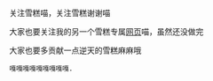 关注雪糕喵，关注雪糕谢谢喵

大家也要关注我的另一个雪糕专属<a href='https://www.icheese.club/' target='_blank'>网页</a>喵，虽然还没做完

大家也要多贡献一点逆天的雪糕麻麻哦

`嘎​‌‌‌​‍‍‍‍‍​‌‌‌‌‌​‍‍‌‌​‍‍​‌‌‍​‍‌‍‌‌​‍‍‌‍‍​‌‌‌​嘎‍‌‍​‍‍‌‌​‌‌‍​‌‌‌​‍‌‍​‍‍‌‌​‌‌‍​‍‍​‍‌‍‍​‌‌‍‌‌​嘎‌‌‍‍‌​‍‍​‍‍‍‍‍​‍‌‌​‍‍‌​‍‍​‍‍‌‌​‌‌‍‌‌​‌‍‌‌​‍‍嘎​‍‌‌‌‍​‍‍‌‌​‌‍‍‌‌​‌‌‍​‌‌‍​‌‌‍‌‌​‍‌‌‍‌​‍‍​‍‌‍‌​嘎‌‍‌‌​‍‌‍‍‍​‌‌‌​‍‌‌‌‌​‍‌‌​‌‌‍‍‍​‍‍​‍‍‍‍‌​‌‍‍‌嘎‌​‍‌‌​‌‌‌​‍‍‍‍‍​‌‌‌‌‌​‍‍‌‌​‍‍​‌‌‍​‍‌‍‌‌​‍‍‌‍‍嘎​‌‌‌​‍‌‍​‍‍‌‌​‌‌‍​‌‌‌​‍‌‍​‍‍‌‌​‌‌‍​‍‍​‍‍​‍‍‌‌​嘎‌‍‌‍‌​‍‍​‍‌​‌‌‌‌‌​‍‍‍‌‍嘎.`
